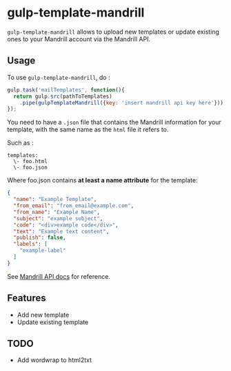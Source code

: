 # gulp-template-mandrill

`gulp-template-mandrill` allows to upload new templates or update existing ones to your Mandrill account via the Mandrill API.

## Usage

To use `gulp-template-mandrill`, do :

```javascript
gulp.task('mailTemplates', function(){
  return gulp.src(pathToTemplates)
    .pipe(gulpTemplateMandrill({key: 'insert mandrill api key here'}));
});
```

You need to have a `.json` file that contains the Mandrill information for your template, with the same name as the `html` file it refers to.

Such as :

```
templates:
  \- foo.html
  \- foo.json
```

Where foo.json contains **at least a name attribute** for the template:

```json
{
  "name": "Example Template",
  "from_email": "from_email@example.com",
  "from_name": "Example Name",
  "subject": "example subject",
  "code": "<div>example code</div>",
  "text": "Example text content",
  "publish": false,
  "labels": [
    "example-label"
  ]
}
```

See [Mandrill API docs](https://mandrillapp.com/api/docs/templates.nodejs.html) for reference.

## Features

- Add new template
- Update existing template

## TODO

- Add wordwrap to html2txt
